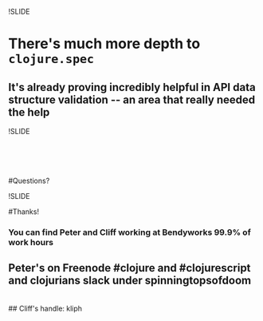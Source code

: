 !SLIDE

# There's much more depth to `clojure.spec`
## It's already proving incredibly helpful in API data structure validation -- an area that really needed the help

!SLIDE

<br />
<br />
<br />
<br />
#Questions?

!SLIDE

#Thanks!
### You can find Peter and Cliff working at Bendyworks 99.9% of work hours
## Peter's on Freenode #clojure and #clojurescript and clojurians slack under spinningtopsofdoom
<br />
## Cliff's handle: kliph
